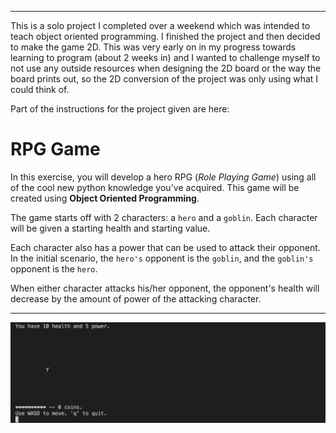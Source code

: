 
** * **
This is a solo project I completed over a weekend which was intended to teach object oriented programming. I finished the project and then decided to make the 
game 2D. This was very early on in my progress towards learning to program (about 2 weeks in) and I wanted to challenge myself to not use any outside resources when
designing the 2D board or the way the board prints out, so the 2D conversion of the project was only using what I could think of.

Part of the instructions for the project given are here: 
# RPG Game
In this exercise, you will develop a hero RPG (*Role Playing Game*) using all of the cool new python knowledge you've acquired. This game will be created using **Object Oriented Programming**.

The game starts off with 2 characters: a `hero` and a `goblin`. Each character will be given a starting health and starting value. 

Each character also has a power that can be used to attack their opponent. In the initial scenario, the `hero's` opponent is the `goblin`, and the `goblin's` opponent is the `hero`.

When either character attacks his/her opponent, the opponent's health will decrease by the amount of power of the attacking character.

** * **

![Alt text](gifs/rpg.gif)
